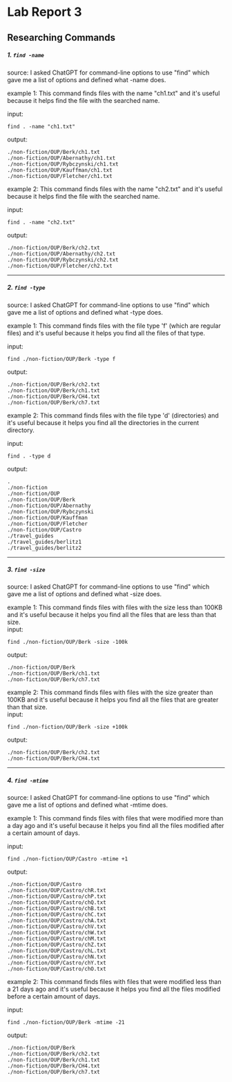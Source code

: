 # Lab Report 3

## Researching Commands
##### 1. `find -name`
source: I asked ChatGPT for command-line options to use "find" which gave me a list of options and defined what -name does. 

example 1: This command finds files with the name "ch1.txt" and it's useful because it helps find the file with the searched name.

input: 
```
find . -name "ch1.txt"
```

output:
```
./non-fiction/OUP/Berk/ch1.txt
./non-fiction/OUP/Abernathy/ch1.txt
./non-fiction/OUP/Rybczynski/ch1.txt
./non-fiction/OUP/Kauffman/ch1.txt
./non-fiction/OUP/Fletcher/ch1.txt
```

example 2: This command finds files with the name "ch2.txt" and it's useful because it helps find the file with the searched name.

input: 
```
find . -name "ch2.txt"
```

output:
```
./non-fiction/OUP/Berk/ch2.txt
./non-fiction/OUP/Abernathy/ch2.txt
./non-fiction/OUP/Rybczynski/ch2.txt
./non-fiction/OUP/Fletcher/ch2.txt
```
---
##### 2. `find -type`
source: I asked ChatGPT for command-line options to use "find" which gave me a list of options and defined what -type does. 

example 1: This command finds files with the file type 'f' (which are regular files) and it's useful because it helps you find all the
files of that type.

input: 
```
find ./non-fiction/OUP/Berk -type f
```

output:
```
./non-fiction/OUP/Berk/ch2.txt
./non-fiction/OUP/Berk/ch1.txt
./non-fiction/OUP/Berk/CH4.txt
./non-fiction/OUP/Berk/ch7.txt
```

example 2: This command finds files with the file type 'd' (directories) and it's useful because it helps you find all the
directories in the current directory.

input: 
```
find . -type d
```

output:
```
.
./non-fiction
./non-fiction/OUP
./non-fiction/OUP/Berk
./non-fiction/OUP/Abernathy
./non-fiction/OUP/Rybczynski
./non-fiction/OUP/Kauffman
./non-fiction/OUP/Fletcher
./non-fiction/OUP/Castro
./travel_guides
./travel_guides/berlitz1
./travel_guides/berlitz2
```
---
##### 3. `find -size`
source: I asked ChatGPT for command-line options to use "find" which gave me a list of options and defined what -size does. 

example 1: This command finds files with files with the size less than 100KB and it's useful because it helps you find all the
files that are less than that size.                                 
input: 
```
find ./non-fiction/OUP/Berk -size -100k
```

output:
```
./non-fiction/OUP/Berk
./non-fiction/OUP/Berk/ch1.txt
./non-fiction/OUP/Berk/ch7.txt
```

example 2: This command finds files with files with the size greater than 100KB and it's useful because it helps you find all the
files that are greater than that size.                                                    
input: 
```
find ./non-fiction/OUP/Berk -size +100k
```

output:
```
./non-fiction/OUP/Berk/ch2.txt
./non-fiction/OUP/Berk/CH4.txt
```
---
##### 4. `find -mtime`
source: I asked ChatGPT for command-line options to use "find" which gave me a list of options and defined what -mtime does. 

example 1: This command finds files with files that were modified more than a day ago and it's useful because it helps you find all the
files modified after a certain amount of days.  

input:
```
find ./non-fiction/OUP/Castro -mtime +1
```

output: 
```
./non-fiction/OUP/Castro
./non-fiction/OUP/Castro/chR.txt
./non-fiction/OUP/Castro/chP.txt
./non-fiction/OUP/Castro/chQ.txt
./non-fiction/OUP/Castro/chB.txt
./non-fiction/OUP/Castro/chC.txt
./non-fiction/OUP/Castro/chA.txt
./non-fiction/OUP/Castro/chV.txt
./non-fiction/OUP/Castro/chW.txt
./non-fiction/OUP/Castro/chM.txt
./non-fiction/OUP/Castro/chZ.txt
./non-fiction/OUP/Castro/chL.txt
./non-fiction/OUP/Castro/chN.txt
./non-fiction/OUP/Castro/chY.txt
./non-fiction/OUP/Castro/chO.txt
```

example 2: This command finds files with files that were modified less than a 21 days ago and it's useful because it helps you find all the
files modified before a certain amount of days. 

input:
```
find ./non-fiction/OUP/Berk -mtime -21
```

output:
```
./non-fiction/OUP/Berk
./non-fiction/OUP/Berk/ch2.txt
./non-fiction/OUP/Berk/ch1.txt
./non-fiction/OUP/Berk/CH4.txt
./non-fiction/OUP/Berk/ch7.txt
```
